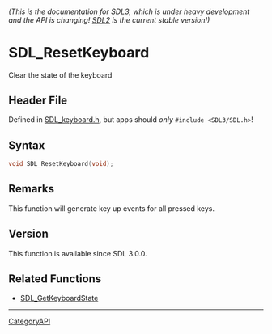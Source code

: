 ###### (This is the documentation for SDL3, which is under heavy development and the API is changing! [SDL2](https://wiki.libsdl.org/SDL2/) is the current stable version!)
# SDL_ResetKeyboard

Clear the state of the keyboard 

## Header File

Defined in [SDL_keyboard.h](https://github.com/libsdl-org/SDL/blob/main/include/SDL3/SDL_keyboard.h), but apps should _only_ `#include <SDL3/SDL.h>`!

## Syntax

```c
void SDL_ResetKeyboard(void);

```

## Remarks

This function will generate key up events for all pressed keys.

## Version

This function is available since SDL 3.0.0.

## Related Functions

* [SDL_GetKeyboardState](SDL_GetKeyboardState)

----
[CategoryAPI](CategoryAPI)

